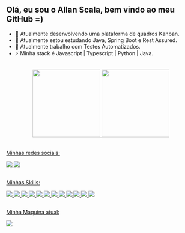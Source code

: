 ## Olá, eu sou o Allan Scala, bem vindo ao meu GitHub =)

- 🔭 Atualmente desenvolvendo uma plataforma de quadros Kanban.
- 🌱 Atualmente estou estudando Java, Spring Boot e Rest Assured.
- 👯 Atualmente trabalho com Testes Automatizados.
- ⚡ Minha stack é Javascript | Typescript | Python | Java.

##

<div align="center">
  <a href="https://github.com/AllanScala1991">
  <img height="180em" src="https://github-readme-stats.vercel.app/api?username=AllanScala1991&show_icons=true&theme=dracula&include_all_commits=true&count_private=true"/>
  <img height="180em" src="https://github-readme-stats.vercel.app/api/top-langs/?username=AllanScala1991&layout=compact&langs_count=7&theme=dracula"/>
</div>

##
Minhas redes sociais:
<div>
  <a href="https://www.youtube.com/channel/UCq_Zkk3m2o3s-aYW0qKjCGw" target="_blank"><img src="https://img.shields.io/badge/YouTube-FF0000?style=for-the-badge&logo=youtube&logoColor=white">
  <a href="https://www.linkedin.com/in/allan-christian-scala-b4a100194/" target="_blank"><img src="https://img.shields.io/badge/LinkedIn-0077B5?style=for-the-badge&logo=linkedin&logoColor=white">
</div>

##
Minhas Skills:
<div>
  <img src="https://img.shields.io/badge/Python-3776AB?style=for-the-badge&logo=python&logoColor=white">
  <img src="https://img.shields.io/badge/HTML5-E34F26?style=for-the-badge&logo=html5&logoColor=white">
  <img src="https://img.shields.io/badge/CSS3-1572B6?style=for-the-badge&logo=css3&logoColor=white">
  <img src="https://img.shields.io/badge/jQuery-0769AD?style=for-the-badge&logo=jquery&logoColor=white">
  <img src="https://img.shields.io/badge/JavaScript-F7DF1E?style=for-the-badge&logo=javascript&logoColor=black">
  <img src="https://img.shields.io/badge/Node.js-43853D?style=for-the-badge&logo=node.js&logoColor=white">
  <img src="https://img.shields.io/badge/TypeScript-007ACC?style=for-the-badge&logo=typescript&logoColor=white">
  <img src="https://img.shields.io/badge/Cypress-007ACC?style=for-the-badge&logo=cypress&logoColor=white&color=black">
  <img src="https://img.shields.io/badge/Playwright-007ACC?style=for-the-badge&logo=playwright&textColor=green&color=green">
  <img src="https://img.shields.io/badge/CodeceptJS-007ACC?style=for-the-badge&logo=playwright&textColor=green&color=purple">
  <img src="https://img.shields.io/badge/Docker-3776AB?style=for-the-badge&logo=docker&logoColor=white&color=blue">
  <img src="https://img.shields.io/badge/java-%23ED8B00.svg?style=for-the-badge&logo=java&logoColor=white">

</div>

##
Minha Maquina atual:
<div>
  <img src="https://img.shields.io/badge/Dell%20G15%20Ryzen%20Edition-000000?style=for-the-badge&logo=windows&logoColor=F0F0F0">
</div>



